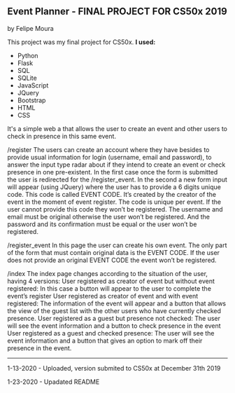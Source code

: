 Event Planner - FINAL PROJECT FOR CS50x 2019
--

by Felipe Moura

This project was my final project for CS50x. 
**I used:**
- Python
- Flask
- SQL
- SQLite
- JavaScript
- JQuery
- Bootstrap 
- HTML
- CSS

It's a simple web a that allows the user to create an event and other users to check in presence in this same event.


/register
The users can create an account where they have besides to provide usual information for login (username, email and password), to answer the input type radar about if they intend to create an event or check presence in one pre-existent.
In the first case once the form is submitted the user is redirected for the /register_event.
In the second a new form input will appear (using JQuery) where the user has to provide a 6 digits unique code. This code is called EVENT CODE. It’s created by the creator of the event in the moment of event register. The code is unique per event. If the user cannot provide this code they won’t be registered.
The username and email must be original otherwise the user won’t be registered. And the password and its confirmation must be equal or the user won’t be registered.

/register_event
In this page the user can create his own event. The only part of the form that must contain original data is the EVENT CODE. If the user does not provide an original EVENT CODE the event won’t be registered.

/index
The index page changes according to the situation of the user, having 4 versions:
User registered as creator of event but without event registered: In this case a button will appear to the user to complete the event’s register
User registered as creator of event and with event registered: The information of the event will appear and a button that allows the view of the guest list with the other users who have currently checked presence.
User registered as a guest but presence not checked: The user will see the event information and a button to check presence in the event
User registered as a guest and checked presence: The user will see the event information and a button that gives an option to mark off their presence in the event.
_______________________________________________________________________________________________________________________
1-13-2020 - Uploaded, version submited to CS50x at December 31th 2019

1-23-2020 - Upadated README
